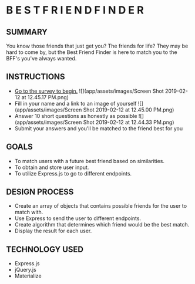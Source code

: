 # B E S T  F R I E N D  F I N D E R

## SUMMARY
You know those friends that just get you? The friends for life? They may be hard to come by, but the Best Friend Finder is here to match you to the BFF's you've always wanted.

## INSTRUCTIONS
* [Go to the survey to begin.](https://agile-badlands-89886.herokuapp.com/)
![](app/assets/images/Screen Shot 2019-02-12 at 12.45.17 PM.png)
* Fill in your name and a link to an image of yourself
![](app/assets/images/Screen Shot 2019-02-12 at 12.45.00 PM.png)
* Answer 10 short questions as honestly as possible
![](app/assets/images/Screen Shot 2019-02-12 at 12.44.33 PM.png)
* Submit your answers and you'll be matched to the friend best for you

## GOALS
* To match users with a future best friend based on similarities.
* To obtain and store user input.
* To utilize Express.js to go to different endpoints.

## DESIGN PROCESS
* Create an array of objects that contains possible friends for the user to match with.
* Use Express to send the user to different endpoints.
* Create algorithm that determines which friend would be the best match.
* Display the result for each user.

## TECHNOLOGY USED
* Express.js
* jQuery.js
* Materialize
